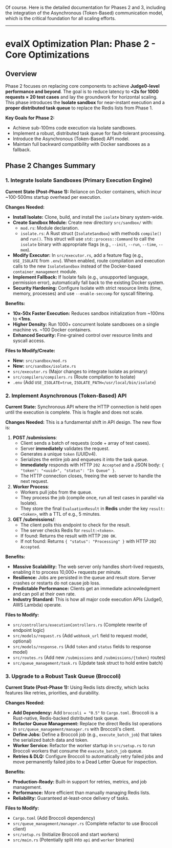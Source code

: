Of course. Here is the detailed documentation for Phases 2 and 3, including the integration of the Asynchronous (Token-Based) communication model, which is the critical foundation for all scaling efforts.

---

# evalX Optimization Plan: Phase 2 - Core Optimizations

## Overview
Phase 2 focuses on replacing core components to achieve **Judge0-level performance and beyond**. The goal is to reduce latency to **<2s for 1000 requests × 20 test cases** and lay the groundwork for horizontal scaling. This phase introduces the **Isolate sandbox** for near-instant execution and a **proper distributed task queue** to replace the Redis lists from Phase 1.

**Key Goals for Phase 2:**
- Achieve sub-100ms code execution via Isolate sandboxes.
- Implement a robust, distributed task queue for fault-tolerant processing.
- Introduce the Asynchronous (Token-Based) API model.
- Maintain full backward compatibility with Docker sandboxes as a fallback.

## Phase 2 Changes Summary

### 1. Integrate Isolate Sandboxes (Primary Execution Engine)
**Current State (Post-Phase 1):** Reliance on Docker containers, which incur ~100-500ms startup overhead per execution.

**Changes Needed:**
- **Install Isolate:** Clone, build, and install the `isolate` binary system-wide.
- **Create Sandbox Module:** Create new directory `src/sandbox/` with:
  - `mod.rs`: Module declaration.
  - `isolate.rs`: A Rust struct (`IsolateSandbox`) with methods `compile()` and `run()`. This struct will use `std::process::Command` to call the `isolate` binary with appropriate flags (e.g., `--init`, `--run`, `--time`, `--mem`).
- **Modify Executor:** In `src/executor.rs`, add a feature flag (e.g., `USE_ISOLATE` from `.env`). When enabled, route compilation and execution calls to the new `IsolateSandbox` instead of the Docker-based `container_management` module.
- **Implement Fallback:** If Isolate fails (e.g., unsupported language, permission error), automatically fall back to the existing Docker system.
- **Security Hardening:** Configure Isolate with strict resource limits (time, memory, processes) and use `--enable-seccomp` for syscall filtering.

**Benefits:**
- **10x-50x Faster Execution:** Reduces sandbox initialization from ~100ms to **<1ms**.
- **Higher Density:** Run 1000+ concurrent Isolate sandboxes on a single machine vs. ~100 Docker containers.
- **Enhanced Security:** Fine-grained control over resource limits and syscall access.

**Files to Modify/Create:**
- **New:** `src/sandbox/mod.rs`
- **New:** `src/sandbox/isolate.rs`
- `src/executor.rs` (Major changes to integrate Isolate as primary)
- `src/compilers/compilers.rs` (Route compilation to Isolate)
- `.env` (Add `USE_ISOLATE=true`, `ISOLATE_PATH=/usr/local/bin/isolate`)

### 2. Implement Asynchronous (Token-Based) API
**Current State:** Synchronous API where the HTTP connection is held open until the execution is complete. This is fragile and does not scale.

**Changes Needed:**
This is a fundamental shift in API design. The new flow is:
1.  **POST /submissions**:
    - Client sends a batch of requests (code + array of test cases).
    - Server **immediately** validates the request.
    - Generates a unique `token` (UUIDv4).
    - Serializes the entire job and enqueues it into the task queue.
    - **Immediately** responds with HTTP `202 Accepted` and a JSON body: `{ "token": "<uuid>", "status": "In Queue" }`.
    - The HTTP connection closes, freeing the web server to handle the next request.
2.  **Worker Process**:
    - Workers pull jobs from the queue.
    - They process the job (compile once, run all test cases in parallel via Isolate).
    - They store the final `EvaluationResult` in **Redis** under the key `result:<token>`, with a TTL of e.g., 5 minutes.
3.  **GET /submissions/<token>**:
    - The client polls this endpoint to check for the result.
    - The server checks Redis for `result:<token>`.
    - If found: Returns the result with HTTP `200 OK`.
    - If not found: Returns `{ "status": "Processing" }` with HTTP `202 Accepted`.

**Benefits:**
- **Massive Scalability:** The web server only handles short-lived requests, enabling it to process 10,000+ requests per minute.
- **Resilience:** Jobs are persisted in the queue and result store. Server crashes or restarts do not cause job loss.
- **Predictable Performance:** Clients get an immediate acknowledgment and can poll at their own rate.
- **Industry Standard:** This is how all major code execution APIs (Judge0, AWS Lambda) operate.

**Files to Modify:**
- `src/controllers/executionControllers.rs` (Complete rewrite of endpoint logic)
- `src/models/request.rs` (Add `webhook_url` field to request model, optional)
- `src/models/response.rs` (Add `token` and `status` fields to response model)
- `src/routes.rs` (Add new `/submissions` and `/submissions/{token}` routes)
- `src/queue_management/task.rs` (Update task struct to hold entire batch)

### 3. Upgrade to a Robust Task Queue (Broccoli)
**Current State (Post-Phase 1):** Using Redis lists directly, which lacks features like retries, priorities, and durability.

**Changes Needed:**
- **Add Dependency:** Add `broccoli = "0.5"` to `Cargo.toml`. Broccoli is a Rust-native, Redis-backed distributed task queue.
- **Refactor Queue Management:** Replace the direct Redis list operations in `src/queue_management/manager.rs` with Broccoli's client.
- **Define Jobs:** Define a Broccoli job (e.g., `execute_batch_job`) that takes the serialized batch data and token.
- **Worker Service:** Refactor the worker startup in `src/setup.rs` to run Broccoli workers that consume the `execute_batch_job` queue.
- **Retries & DLQ:** Configure Broccoli to automatically retry failed jobs and move permanently failed jobs to a Dead Letter Queue for inspection.

**Benefits:**
- **Production-Ready:** Built-in support for retries, metrics, and job management.
- **Performance:** More efficient than manually managing Redis lists.
- **Reliability:** Guaranteed at-least-once delivery of tasks.

**Files to Modify:**
- `Cargo.toml` (Add Broccoli dependency)
- `src/queue_management/manager.rs` (Complete refactor to use Broccoli client)
- `src/setup.rs` (Initialize Broccoli and start workers)
- `src/main.rs` (Potentially split into `api` and `worker` binaries)
